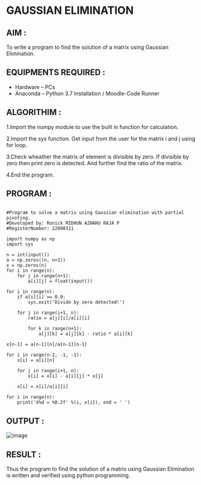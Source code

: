 # GAUSSIAN ELIMINATION

## AIM : 

To write a program to find the solution of a matrix using Gaussian Elimination.

## EQUIPMENTS REQUIRED :

- Hardware – PCs
- Anaconda – Python 3.7 Installation / Moodle-Code Runner

## ALGORITHIM : 

1.Import the numpy module to use the built in function for calculation.

2.Import the sys function. Get input from the user for the matrix i and j using for loop.

3.Check wheather the matrix of element is divisible by zero. If divisible by zero then print zero is detected. And further find the ratio of the matrix.

4.End the program.

## PROGRAM :
```

#Program to solve a matrix using Gaussian elimination with partial pivoting.
#Developed by: Ronick MIDHUN AZHAHU RAJA P
#RegisterNumber: 22008311

import numpy as np
import sys

n = int(input())
a = np.zeros((n, n+1))
x = np.zeros(n)
for i in range(n):
    for j in range(n+1):
        a[i][j] = float(input())

for i in range(n):
    if a[i][i] == 0.0:
        sys.exit('Divide by zero detected!')
    
    for j in range(i+1, n):
        ratio = a[j][i]/a[i][i]
        
        for k in range(n+1):
            a[j][k] = a[j][k] - ratio * a[i][k]
            
x[n-1] = a[n-1][n]/a[n-1][n-1]

for i in range(n-2, -1, -1):
    x[i] = a[i][n]
    
    for j in range(i+1, n):
        x[i] = x[i] - a[i][j] * x[j]
        
    x[i] = x[i]/a[i][i]
    
for i in range(n):
    print('X%d = %0.2f' %(i, x[i]), end = ' ')
```

## OUTPUT :


![image](https://user-images.githubusercontent.com/118054670/214347433-ba5c1ec0-5303-4642-a0cf-b390d7d9c42d.png)



## RESULT :

Thus the program to find the solution of a matrix using Gaussian Elimination is written and verified using python programming.

